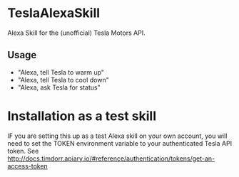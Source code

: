 # TeslaAlexaSkill
Alexa Skill for the (unofficial) Tesla Motors API.

## Usage

* "Alexa, tell Tesla to warm up"
* "Alexa, tell Tesla to cool down"
* "Alexa, ask Tesla for status"

# Installation as a test skill

IF you are setting this up as a test Alexa skill on your own account,
you will need to set the TOKEN environment variable to your authenticated
Tesla API token. See http://docs.timdorr.apiary.io/#reference/authentication/tokens/get-an-access-token
